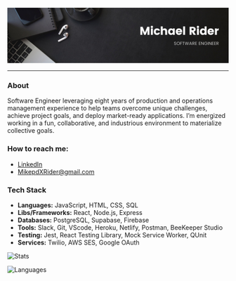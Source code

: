 <!--
**MikepdXRider/MikepdXRider** is a ✨ _special_ ✨ repository because its `README.md` (this file) appears on your GitHub profile.
-->

![banner](https://github.com/MikepdXRider/MikepdXRider/blob/main/Black%20Minimal%20Motivation%20Quote%20LinkedIn%20Banner.png)

<hr>

### About
Software Engineer leveraging eight years of production and operations management experience to help teams overcome unique challenges, achieve project goals, and deploy market-ready applications. I’m energized working in a fun, collaborative, and industrious environment to materialize collective goals.

### How to reach me:
  - [LinkedIn](https://www.linkedin.com/in/michaelpdxrider/)
  - MikepdXRider@gmail.com

### Tech Stack
- **Languages:** JavaScript, HTML, CSS, SQL
- **Libs/Frameworks:** React, Node.js, Express
- **Databases:** PostgreSQL, Supabase, Firebase
- **Tools:** Slack, Git, VScode, Heroku, Netlify, Postman, BeeKeeper Studio
- **Testing:** Jest, React Testing Library, Mock Service Worker, QUnit
- **Services:** Twilio, AWS SES, Google OAuth

![Stats](https://github-readme-stats.vercel.app/api?username=mikepdxrider&show_icons=true&theme=dark)

![Languages](https://github-readme-stats.vercel.app/api/top-langs/?username=mikepdxrider&layout=compact&theme=dark)
